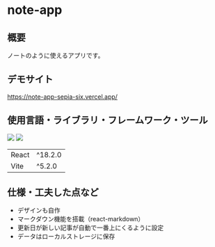 # note-app

## 概要
ノートのように使えるアプリです。

## デモサイト
https://note-app-sepia-six.vercel.app/

## 使用言語・ライブラリ・フレームワーク・ツール
<p>
<img src="https://img.shields.io/badge/react-%2320232a.svg?style=for-the-badge&logo=react&logoColor=%2361DAFB">
<img src="https://img.shields.io/badge/vite-%23646CFF.svg?style=for-the-badge&logo=vite&logoColor=white">
</p>
<table>
  <tr>
    <td>React</td>
    <td>^18.2.0</td>
  </tr>
  <tr>
    <td>Vite</td>
    <td>^5.2.0</td>
  </tr>
</table>

## 仕様・工夫した点など
* デザインも自作
* マークダウン機能を搭載（react-markdown）
* 更新日が新しい記事が自動で一番上にくるように設定
* データはローカルストレージに保存


